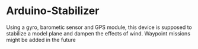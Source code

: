 # Arduino-Stabilizer
Using a gyro, barometic sensor and GPS module, this device is supposed to stabilize a model plane and dampen the effects of wind. Waypoint missions might be added in the future
